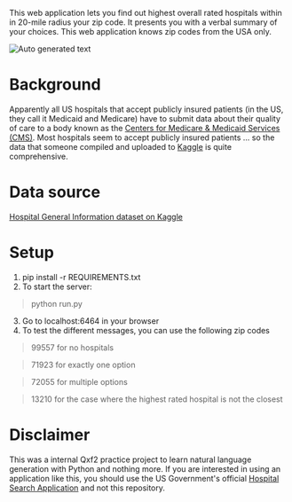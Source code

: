This web application lets you find out highest overall rated hospitals within in 20-mile radius your zip code. It presents you with a verbal summary of your choices. This web application knows zip codes from the USA only. 

![Auto generated text](https://qxf2.com/assets/img/hospitals-near-me/higher_rated_farther_away.png)

# Background

Apparently all US hospitals that accept publicly insured patients (in the US, they call it Medicaid and Medicare) have to submit data about their quality of care to a body known as the [Centers for Medicare & Medicaid Services (CMS)](https://www.cms.gov/). Most hospitals seem to accept publicly insured patients ... so the data that someone compiled and uploaded to [Kaggle](https://www.kaggle.com) is quite comprehensive. 

# Data source
[Hospital General Information dataset on Kaggle](https://www.kaggle.com/cms/hospital-general-information)

# Setup

1. pip install -r REQUIREMENTS.txt
2. To start the server:
> python run.py
3. Go to localhost:6464 in your browser
4. To test the different messages, you can use the following zip codes

> 99557 for no hospitals

> 71923 for exactly one option

> 72055 for multiple options

> 13210 for the case where the highest rated hospital is not the closest

# Disclaimer

This was a internal Qxf2 practice project to learn natural language generation with Python and nothing more. If you are interested in using an application like this, you should use the US Government's official [Hospital Search Application](https://www.medicare.gov/hospitalcompare/search.html) and not this repository. 
